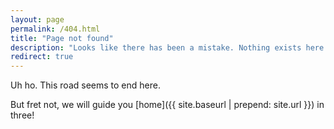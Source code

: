 ```yaml
---
layout: page
permalink: /404.html
title: "Page not found"
description: "Looks like there has been a mistake. Nothing exists here."
redirect: true
---
```


Uh ho. This road seems to end here. 

But fret not, we will guide you [home]({{ site.baseurl | prepend: site.url }}) in three!
